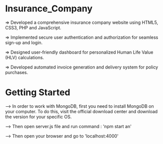 # Insurance_Company


=> Developed a comprehensive insurance company website using HTML5, CSS3, PHP and JavaScript.

=> Implemented secure user authentication and authorization for seamless sign-up and login.

=> Designed user-friendly dashboard for personalized Human Life Value (HLV) calculations.

=> Developed automated invoice generation and delivery system for policy purchases.


# Getting Started 

--> In order to work with MongoDB, first you need to install MongoDB on your computer. To do this, visit the official download center and download the version for your specific OS.

--> Then open server.js file and run command : 'npm start an'

--> Then open your browser and go to 'localhost:4000'
